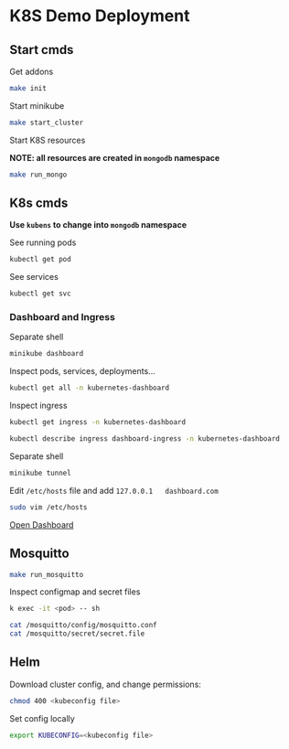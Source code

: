 # K8S Demo Deployment

## Start cmds

Get addons

```bash
make init
```

Start minikube

```bash
make start_cluster
```

Start K8S resources

__NOTE: all resources are created in `mongodb` namespace__

```bash
make run_mongo
```

## K8s cmds

__Use `kubens` to change into `mongodb` namespace__

See running pods

```bash
kubectl get pod
```

See services

```bash
kubectl get svc
```

### Dashboard and Ingress

Separate shell

```bash
minikube dashboard
```

Inspect pods, services, deployments...

```bash
kubectl get all -n kubernetes-dashboard
```

Inspect ingress

```bash
kubectl get ingress -n kubernetes-dashboard
```

```bash
kubectl describe ingress dashboard-ingress -n kubernetes-dashboard
```

Separate shell

```bash
minikube tunnel
```

Edit `/etc/hosts` file and add `127.0.0.1   dashboard.com`

```bash
sudo vim /etc/hosts
```

[Open Dashboard](https://dashboard.com/#/workloads?namespace=mongodb)

## Mosquitto

```bash
make run_mosquitto
```

Inspect configmap and secret files

```bash
k exec -it <pod> -- sh

cat /mosquitto/config/mosquitto.conf
cat /mosquitto/secret/secret.file
```

## Helm

Download cluster config, and change permissions:

```bash
chmod 400 <kubeconfig file>
```

Set config locally

```bash
export KUBECONFIG=<kubeconfig file>
```
